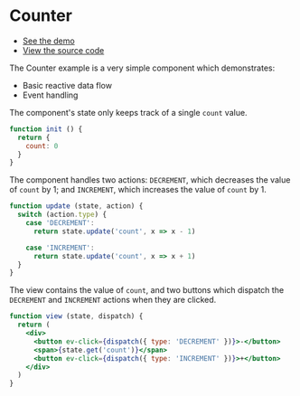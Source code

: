 # Counter

* [See the demo](https://plait.js.org/examples/Counter.html)
* [View the source code](https://github.com/wildlyinaccurate/plait/tree/master/examples/src/Counter)

The Counter example is a very simple component which demonstrates:

* Basic reactive data flow
* Event handling

The component's state only keeps track of a single `count` value.

```js
function init () {
  return {
    count: 0
  }
}
```

The component handles two actions: `DECREMENT`, which decreases the value of `count` by 1; and `INCREMENT`, which increases the value of `count` by 1.

```js
function update (state, action) {
  switch (action.type) {
    case 'DECREMENT':
      return state.update('count', x => x - 1)

    case 'INCREMENT':
      return state.update('count', x => x + 1)
  }
}
```

The view contains the value of `count`, and two buttons which dispatch the `DECREMENT` and `INCREMENT` actions when they are clicked.

```jsx
function view (state, dispatch) {
  return (
    <div>
      <button ev-click={dispatch({ type: 'DECREMENT' })}>-</button>
      <span>{state.get('count')}</span>
      <button ev-click={dispatch({ type: 'INCREMENT' })}>+</button>
    </div>
  )
}
```
